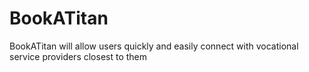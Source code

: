# BookATitan
BookATitan will allow users quickly and easily connect with vocational service providers closest to them
